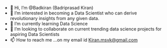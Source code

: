 - 👋 Hi, I’m @Badkiran (Badriprasad Kiran)
- 👀 I’m interested in becoming a Data Scientist who can derive revolutionary insights from any given data.
- 🌱 I’m currently learning Data Science
- 💞️ I’m looking to collaborate on current trending data science projects for aspiring Data Scientists
- 📫 How to reach me ...on my email id Kiran.msvk@gmail.com

<!---
Badkiran/Badkiran is a ✨ special ✨ repository because its `README.md` (this file) appears on your GitHub profile.
You can click the Preview link to take a look at your changes.
--->
